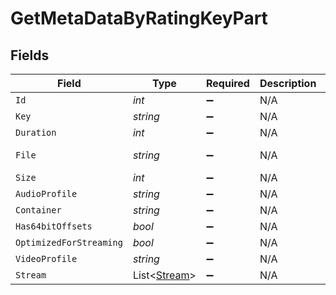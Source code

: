 # GetMetaDataByRatingKeyPart


## Fields

| Field                                           | Type                                            | Required                                        | Description                                     | Example                                         |
| ----------------------------------------------- | ----------------------------------------------- | ----------------------------------------------- | ----------------------------------------------- | ----------------------------------------------- |
| `Id`                                            | *int*                                           | :heavy_minus_sign:                              | N/A                                             | 15                                              |
| `Key`                                           | *string*                                        | :heavy_minus_sign:                              | N/A                                             | /library/parts/15/1705637151/file.mp4           |
| `Duration`                                      | *int*                                           | :heavy_minus_sign:                              | N/A                                             | 141417                                          |
| `File`                                          | *string*                                        | :heavy_minus_sign:                              | N/A                                             | /movies/Serenity (2005)/Serenity (2005).mp4     |
| `Size`                                          | *int*                                           | :heavy_minus_sign:                              | N/A                                             | 40271948                                        |
| `AudioProfile`                                  | *string*                                        | :heavy_minus_sign:                              | N/A                                             | lc                                              |
| `Container`                                     | *string*                                        | :heavy_minus_sign:                              | N/A                                             | mp4                                             |
| `Has64bitOffsets`                               | *bool*                                          | :heavy_minus_sign:                              | N/A                                             | false                                           |
| `OptimizedForStreaming`                         | *bool*                                          | :heavy_minus_sign:                              | N/A                                             | false                                           |
| `VideoProfile`                                  | *string*                                        | :heavy_minus_sign:                              | N/A                                             | high                                            |
| `Stream`                                        | List<[Stream](../../Models/Requests/Stream.md)> | :heavy_minus_sign:                              | N/A                                             |                                                 |